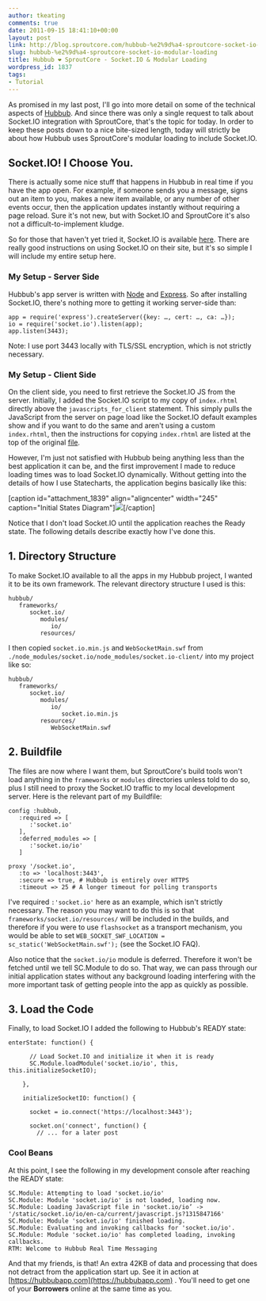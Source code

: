 ```yaml
---
author: tkeating
comments: true
date: 2011-09-15 18:41:10+00:00
layout: post
link: http://blog.sproutcore.com/hubbub-%e2%9d%a4-sproutcore-socket-io-modular-loading/
slug: hubbub-%e2%9d%a4-sproutcore-socket-io-modular-loading
title: Hubbub ❤ SproutCore - Socket.IO & Modular Loading
wordpress_id: 1837
tags:
- Tutorial
---
```


As promised in my last post, I'll go into more detail on some of the technical aspects of [Hubbub](https://hubbubapp.com). And since there was only a single request to talk about Socket.IO integration with SproutCore, that's the topic for today. In order to keep these posts down to a nice bite-sized length, today will strictly be about how Hubbub uses SproutCore's modular loading to include Socket.IO.



## Socket.IO! I Choose You.



There is actually some nice stuff that happens in Hubbub in real time if you have the app open. For example, if someone sends you a message, signs out an item to you, makes a new item available, or any number of other events occur, then the application updates instantly without requiring a page reload. Sure it's not new, but with Socket.IO and SproutCore it's also not a difficult-to-implement kludge.

So for those that haven't yet tried it, Socket.IO is available [here](http://socket.io/). There are really good instructions on using Socket.IO on their site, but it's so simple I will include my entire setup here.



### My Setup - Server Side



Hubbub's app server is written with [Node](http://nodejs.org/) and [Express](http://expressjs.com/). So after installing Socket.IO, there's nothing more to getting it working server-side than:


    
    app = require('express').createServer({key: …, cert: …, ca: …});
    io = require('socket.io').listen(app);
    app.listen(3443);



Note: I use port 3443 locally with TLS/SSL encryption, which is not strictly necessary.<!-- more -->



### My Setup - Client Side



On the client side, you need to first retrieve the Socket.IO JS from the server. Initially, I added the Socket.IO script to my copy of `index.rhtml` directly above the `javascripts_for_client` statement. This simply pulls the JavaScript from the server on page load like the Socket.IO default examples show and if you want to do the same and aren't using a custom `index.rhtml`, then the instructions for copying `index.rhtml` are listed at the top of the original [file](https://github.com/sproutcore/sproutcore/blob/master/lib/index.rhtml).

However, I'm just not satisfied with Hubbub being anything less than the best application it can be, and the first improvement I made to reduce loading times was to load Socket.IO dynamically. Without getting into the details of how I use Statecharts, the application begins basically like this:

[caption id="attachment_1839" align="aligncenter" width="245" caption="Initial States Diagram"][![](http://blog.sproutcore.com/wp-content/uploads/2011/09/hubbub-initial-states-diagram-2-245x300.png)](http://blog.sproutcore.com/wp-content/uploads/2011/09/hubbub-initial-states-diagram-2.png)[/caption]

Notice that I don't load Socket.IO until the application reaches the Ready state. The following details describe exactly how I've done this.



## 1. Directory Structure



To make Socket.IO available to all the apps in my Hubbub project, I wanted it to be its own framework. The relevant directory structure I used is this:


    
    hubbub/
       frameworks/
          socket.io/
             modules/
                io/
             resources/



I then copied `socket.io.min.js` and `WebSocketMain.swf` from `./node_modules/socket.io/node_modules/socket.io-client/` into my project like so:


    
    hubbub/
       frameworks/
          socket.io/
             modules/
                io/
                   socket.io.min.js
             resources/
                WebSocketMain.swf





## 2. Buildfile



The files are now where I want them, but SproutCore's build tools won't load anything in the `frameworks` or `modules` directories unless told to do so, plus I still need to proxy the Socket.IO traffic to my local development server. Here is the relevant part of my Buildfile:


    
    config :hubbub,
       :required => [
          :'socket.io'
       ],
       :deferred_modules => [
          :'socket.io/io'
       ]
    
    proxy '/socket.io',
       :to => 'localhost:3443',
       :secure => true, # Hubbub is entirely over HTTPS
       :timeout => 25 # A longer timeout for polling transports



I've required `:'socket.io'` here as an example, which isn't strictly necessary. The reason you may want to do this is so that `frameworks/socket.io/resources/` will be included in the builds, and therefore if you were to use `flashsocket` as a transport mechanism, you would be able to set `WEB_SOCKET_SWF_LOCATION = sc_static('WebSocketMain.swf');` (see the Socket.IO FAQ).

Also notice that the `socket.io/io` module is deferred. Therefore it won't be fetched until we tell SC.Module to do so. That way, we can pass through our initial application states without any background loading interfering with the more important task of getting people into the app as quickly as possible.



## 3. Load the Code



Finally, to load Socket.IO I added the following to Hubbub's READY state:


    
    enterState: function() {
    
          // Load Socket.IO and initialize it when it is ready
          SC.Module.loadModule('socket.io/io', this, this.initializeSocketIO);
    
        },
    
        initializeSocketIO: function() {
    
          socket = io.connect('https://localhost:3443');
    
          socket.on('connect', function() {
            // ... for a later post





### Cool Beans



At this point, I see the following in my development console after reaching the READY state:


    
    SC.Module: Attempting to load 'socket.io/io'
    SC.Module: Module 'socket.io/io' is not loaded, loading now.
    SC.Module: Loading JavaScript file in 'socket.io/io’ -> '/static/socket.io/io/en-ca/current/javascript.js?1315847166'
    SC.Module: Module 'socket.io/io' finished loading.
    SC.Module: Evaluating and invoking callbacks for 'socket.io/io'.
    SC.Module: Module 'socket.io/io' has completed loading, invoking callbacks.
    RTM: Welcome to Hubbub Real Time Messaging



And that my friends, is that! An extra 42KB of data and processing that does not detract from the application start up. See it in action at [https://hubbubapp.com](https://hubbubapp.com) . You'll need to get one of your **Borrowers** online at the same time as you.
